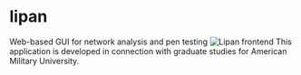 # lipan
Web-based GUI for network analysis and pen testing
![Lipan frontend](http://i.imgur.com/2g8ujHx.png)
This application is developed in connection with graduate studies for American Military University.
